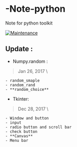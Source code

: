 # -Note-python
Note for python toolkit

[![Maintenance](https://img.shields.io/badge/Maintained%3F-yes-green.svg)](https://GitHub.com/Naereen/StrapDown.js/graphs/commit-activity)

## Update :

- Numpy.random :

> Jan 26, 2017 \

	- random_smaple
	- random_rand
	- **random_choice**

- Tkinter: 

> Dec 28, 2017 \

	- Window and button
	- input
	- radio button and scroll bar
	- check button
	- **Canvas**
	- Menu bar
